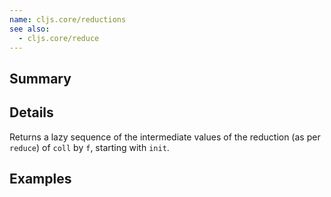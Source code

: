 ```yaml
---
name: cljs.core/reductions
see also:
  - cljs.core/reduce
---
```


## Summary

## Details

Returns a lazy sequence of the intermediate values of the reduction (as per
`reduce`) of `coll` by `f`, starting with `init`.

## Examples
